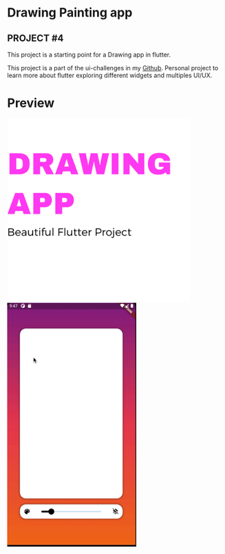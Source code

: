 # Drawing Painting app

## PROJECT #4

This project is a starting point for a Drawing app in flutter.

This project is a part of the ui-challenges in my [Github](https://github.com/jamescardona11). Personal project to learn more about flutter exploring different widgets and multiples UI/UX.

# Preview
<img src="preview/preview.png" width="425"/> <img src="preview/preview.gif" width="300"/> 